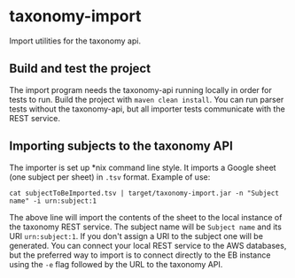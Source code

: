 # taxonomy-import
Import utilities for the taxonomy api. 

## Build and test the project

The import program needs the taxonomy-api running locally in order for tests to run. Build the project with `maven clean install`. 
You can run parser tests without the taxonomy-api, but all importer tests communicate with the REST service. 

## Importing subjects to the taxonomy API

The importer is set up *nix command line style. It imports a Google sheet (one subject per sheet) in `.tsv` format. Example of use: 
``` 
cat subjectToBeImported.tsv | target/taxonomy-import.jar -n "Subject name" -i urn:subject:1 
``` 

The above line will import the contents of the sheet to the local instance of the taxonomy REST service. 
The subject name will be `Subject name` and its URI `urn:subject:1`. 
If you don't assign a URI to the subject one will be generated. You can connect your local REST service to the AWS databases, 
but the preferred way to import is to connect directly to the EB instance using the `-e` flag followed by the URL to the taxonomy API.